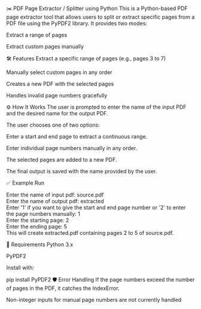 ✂️ PDF Page Extractor / Splitter using Python
This is a Python-based PDF page extractor tool that allows users to split or extract specific pages from a PDF file using the PyPDF2 library. It provides two modes:

Extract a range of pages

Extract custom pages manually

🛠️ Features
Extract a specific range of pages (e.g., pages 3 to 7)

Manually select custom pages in any order

Creates a new PDF with the selected pages

Handles invalid page numbers gracefully

⚙️ How It Works
The user is prompted to enter the name of the input PDF and the desired name for the output PDF.

The user chooses one of two options:

Enter a start and end page to extract a continuous range.

Enter individual page numbers manually in any order.

The selected pages are added to a new PDF.

The final output is saved with the name provided by the user.

✅ Example Run

Enter the name of input pdf: source.pdf  
Enter the name of output pdf: extracted  
Enter '1' if you want to give the start and end page number or '2' to enter the page numbers manually: 1  
Enter the starting page: 2  
Enter the ending page: 5  
This will create extracted.pdf containing pages 2 to 5 of source.pdf.

🧰 Requirements
Python 3.x

PyPDF2

Install with:

pip install PyPDF2
🛡️ Error Handling
If the page numbers exceed the number of pages in the PDF, it catches the IndexError.

Non-integer inputs for manual page numbers are not currently handled
